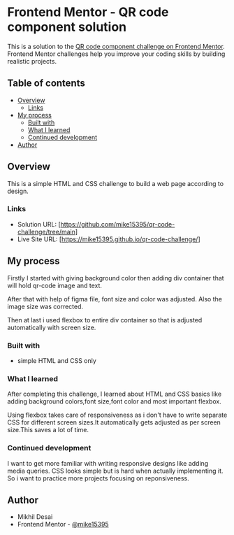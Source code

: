 # Frontend Mentor - QR code component solution

This is a solution to the [QR code component challenge on Frontend Mentor](https://www.frontendmentor.io/challenges/qr-code-component-iux_sIO_H). Frontend Mentor challenges help you improve your coding skills by building realistic projects. 

## Table of contents

- [Overview](#overview)
  - [Links](#links)
- [My process](#my-process)
  - [Built with](#built-with)
  - [What I learned](#what-i-learned)
  - [Continued development](#continued-development)
- [Author](#author)


## Overview
This is a simple HTML and CSS challenge to build a web page according to design.

### Links

- Solution URL: [https://github.com/mike15395/qr-code-challenge/tree/main]
- Live Site URL: [https://mike15395.github.io/qr-code-challenge/]

## My process

Firstly I started with giving background color then adding div container that will hold qr-code image and text.

After that with help of figma file, font size and color was adjusted. Also the image size was corrected.

Then at last i used flexbox to entire div container so that is adjusted automatically with screen size.


### Built with

- simple HTML and CSS only

### What I learned

After completing this challenge, I learned about HTML and CSS basics like adding background colors,font size,font color and most important flexbox.

Using flexbox takes care of responsiveness as i don't have to write separate CSS for different screen sizes.It automatically gets adjusted as per screen size.This saves a lot of time.

### Continued development

I want to get more familiar with writing responsive designs like adding media queries. 
CSS looks simple but is hard when actually implementing it. So i want to practice more projects focusing on reponsiveness.

## Author

- Mikhil Desai
- Frontend Mentor - [@mike15395](https://www.frontendmentor.io/profile/mike15395)


